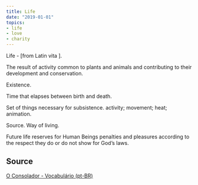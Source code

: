 ```yaml
---
title: Life
date: "2019-01-01"
topics:
- life
- love
- charity
---
```



Life - [from Latin vita ]. 

The result of activity common to plants and animals and contributing to their
development and conservation. 

Existence. 

Time that elapses between birth and death. 

Set of things necessary for subsistence. activity; movement; heat; animation. 

Source. Way of living.

Future life reserves for Human Beings penalties and pleasures according to the
respect they do or do not show for God’s laws.

## Source
[O Consolador - Vocabulário (pt-BR)](http://www.oconsolador.com.br/linkfixo/vocabulario/principal.html)

